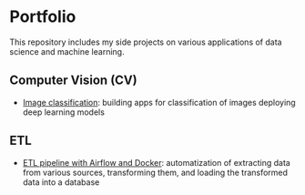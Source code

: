 # Portfolio

This repository includes my side projects on various applications of data science and machine learning.

## Computer Vision (CV)

- [Image classification](computer-vision/image-classification/): building apps for classification of images deploying deep learning models

## ETL

- [ETL pipeline with Airflow and Docker](etl/airflow-docker): automatization of extracting data from various sources, transforming them, and loading the transformed data into a database
